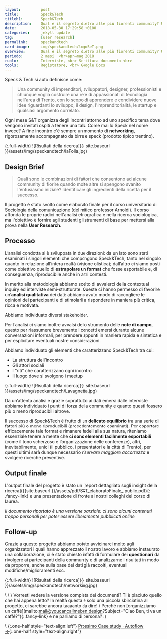 ```yaml
---
layout:         post
title:          Speck&Tech
titleh1:        Speck&Tech
description:    Qual è il segreto dietro alle più fiorenti community? Un'analisi sociologica.
date:           2018-05-30 17:29:58 +0100
categories:     jekyll update
tag:            [user research]
permalink:      speckandtech
card-image:     img/speckandtech/logoSeT.png
overview:       Qual è il segreto dietro alle più fiorenti community? Un'analisi sociologica.
periodo:        2 mesi  <br>apr—mag 2018
ruolo:          Interviste, <br> Scrittura documento <br> 
tools:          Registatore, <br> Google Docs
---
```


Speck & Tech si auto definisce come:
> Una community di imprenditori, sviluppatori, designer, professionisti e chiunque voglia costruire una rete di appassionati di tecnologia nell'area di Trento, con lo scopo di apprendere e condividere nuove idee riguardanti lo sviluppo, il design, l'imprenditorialità, le startup e qualsiasi argomento correlato.

Ogni mese S&T organizza degli incontri attorno ad uno specifico tema dove vengono invitati ospiti a tenere una talk.
Come mai lo Speck nel nome invece? A fine incontro c'è sempre un momento di **networking**, rigorosamente accompagnato da birre e speck (prodotto tipico trentino).

{:.full-width}
![Risultati della ricerca]({{ site.baseurl }}/assets/img/speckandtech/laFolla.jpg)

## Design Brief

> Quali sono le combinazioni di fattori che consentono ad alcune community di fiorire quando molte altre si spengono svanito l'entusiasmo iniziale?
Identificare gli ingredienti della ricetta per il successo.

Il progetto è stato svolto come elaborato finale per il corso universitario di Sociologia della comunicazione (del mitico professor Arnoldi). Il corso affonda le proprie radici nell'analisi etnografica e nella ricerca sociologica, ma l'obiettivo è fornire agli studenti gli strumenti di base per mettersi alla prova nella **User Research**. 


## Processo
L’analisi condotta si è sviluppata in due direzioni: da un lato sono stati esaminati i singoli elementi che compongono Speck&Tech, tanto nel singolo quanto in relazione all’intera realtà (visione olistica); dall’altro ci siamo posti come obiettivo quello di **estrapolare un format** che fosse esportabile e, di conseguenza, riproducibile anche in altri contesti.

In merito alla metodologia abbiamo scelto di avvalerci della contextual inquiry ed interviste semi-strutturate.
Queste ci hanno permesso di favorire un’**analisi qualitativa** dei dati: abbiamo avuto modo di raccogliere le opinioni dei partecipanti e di stimolarli a rispondere in maniera più critica, ricca e motivata.

Abbiamo individuato diversi stakeholder.

Per l’analisi ci siamo inoltre avvalsi dello strumento delle **note di campo**, questo per riassumere brevemente i concetti emersi durante alcune conversazioni informali, per prendere appunti in maniera rapida e sintetica e per esplicitare eventuali nostre considerazioni.

Abbiamo individuato gli elementi che caratterizzano Speck&Tech tra cui:
- La struttura dell’incontro
- Gli attori sociali
- I “riti” che caratterizzano ogni incontro
- Il luogo dove si svolgono i meetup

{:.full-width}
![Risultati della ricerca]({{ site.baseurl }}/assets/img/speckandtech/Lavagnetta.jpg)

Da un’attenta analisi e grazie soprattutto ai dati emersi dalle interviste abbiamo individuato i punti di forza della community e quanto questi fossero più o meno riproducibili altrove.

Il successo di Speck&Tech è frutto di un **delicato equilibrio** tra una serie di fattori più o meno riproducibili (precedentemente esaminati).
Per esportare efficacemente tale format e rimanere fedeli alla sua natura, riteniamo essenziale tenere a mente che **ci sono elementi facilmente esportabili** (come il tono scherzoso e l’organizzazione delle conferenze), altri, inevitabilmente, unici (il pubblico, i presentatori e la città di Trento), per questi ultimi sarà dunque necessario *riservare maggiore accortezza* e svolgere ricerche preventive.

## Output finale

L'output finale del progetto è stato un [report dettagliato sugli insight della ricerca]({{site.baseurl }}/assets/pdf/S&T_elaboratoFinale_ public.pdf){: .fancy-link} e una presentazione di fronte ai nostri colleghi del corso di laurea. 

*Il documento riportato è una versione parziale: ci sono alcuni contenuti troppo personali per poter essere liberamente pubblicati online*



## Follow-up

Grazie a questo progetto abbiamo potuto avvicinarci molto agli organizzatori i quali hanno apprezzato il nostro lavoro e abbiamo instaurato una collaborazione, ci è stato chiesto infatti di formulare dei **questionari** da rivolgere ai partecipanti della community e di analizzarne i risultati in modo da proporre, anche sulla base dei dati già raccolti, eventuali modifiche/miglioramenti ecc.

{:.full-width}
![Risultati della ricerca]({{ site.baseurl }}/assets/img/speckandtech/networking.jpg)

\\
\\
\\
Vorresti vedere la versione completa dei documenti? Ti è piaciuto quello che hai appena letto? In realtà questa è solo una piccola sbirciatina al progetto, ci sarebbe ancora taaaanto da dire! 
\\
Perché non [organizziamo un caffé](mailto:mail@youcancallmeben.design?Subject="Ciao Ben, ti va un caffé?"){:.fancy-link} e ne parliamo di persona? :)

\\
[](){:.one-half style="text-align:left"}
[Prossimo Case study · Autoflow →]({{site.baseurl}}/autoflow){:.one-half style="text-align:right"}